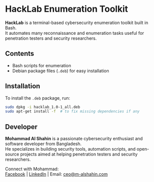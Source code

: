 # HackLab Enumeration Toolkit

**HackLab** is a terminal-based cybersecurity enumeration toolkit built in Bash.  
It automates many reconnaissance and enumeration tasks useful for penetration testers and security researchers.

## Contents

- Bash scripts for enumeration  
- Debian package files (`.deb`) for easy installation  

## Installation

To install the `.deb` package, run:

```bash
sudo dpkg -i hacklab_1.0-1_all.deb
sudo apt-get install -f  # to fix missing dependencies if any
```

## Developer

**Mohammad Al Shahin** is a passionate cybersecurity enthusiast and software developer from Bangladesh.  
He specializes in building security tools, automation scripts, and open-source projects aimed at helping penetration testers and security researchers.  

Connect with Mohammad:  
[Facebook](https://facebook.com/mohammadalshahin0) | [LinkedIn](https://www.linkedin.com/in/mohammadalshahin) | Email: ceo@m-alshahin.com
